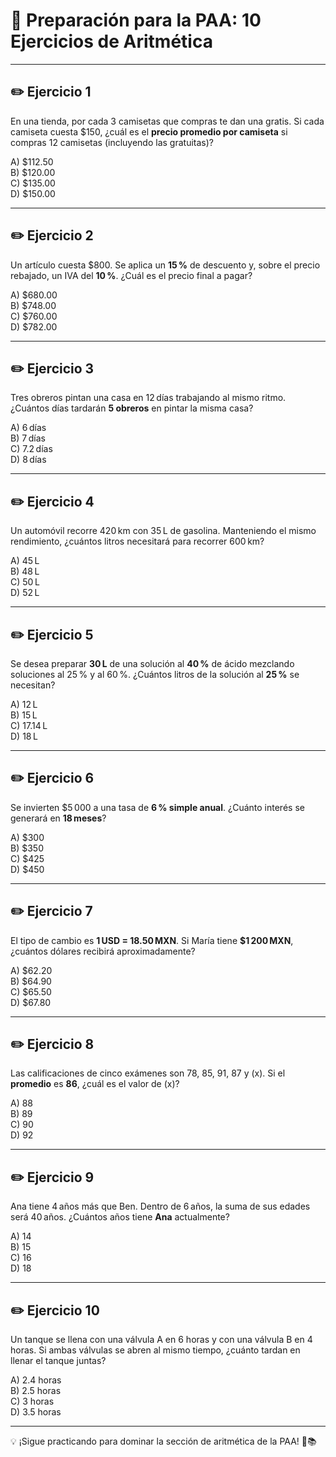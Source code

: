 # 🧠 Preparación para la PAA: 10 Ejercicios de Aritmética

---

## ✏️ Ejercicio 1
En una tienda, por cada 3 camisetas que compras te dan una gratis. Si cada camiseta cuesta \$150, ¿cuál es el **precio promedio por camiseta** si compras 12 camisetas (incluyendo las gratuitas)?

A) \$112.50  
B) \$120.00  
C) \$135.00  
D) \$150.00 

---

## ✏️ Ejercicio 2
Un artículo cuesta \$800. Se aplica un **15 %** de descuento y, sobre el precio rebajado, un IVA del **10 %**. ¿Cuál es el precio final a pagar?

A) \$680.00  
B) \$748.00  
C) \$760.00  
D) \$782.00  

---

## ✏️ Ejercicio 3
Tres obreros pintan una casa en 12 días trabajando al mismo ritmo. ¿Cuántos días tardarán **5 obreros** en pintar la misma casa?

A) 6 días  
B) 7 días  
C) 7.2 días  
D) 8 días  

---

## ✏️ Ejercicio 4
Un automóvil recorre 420 km con 35 L de gasolina. Manteniendo el mismo rendimiento, ¿cuántos litros necesitará para recorrer 600 km?

A) 45 L  
B) 48 L  
C) 50 L  
D) 52 L  

---

## ✏️ Ejercicio 5
Se desea preparar **30 L** de una solución al **40 %** de ácido mezclando soluciones al 25 % y al 60 %. ¿Cuántos litros de la solución al **25 %** se necesitan?

A) 12 L  
B) 15 L  
C) 17.14 L  
D) 18 L  

---

## ✏️ Ejercicio 6
Se invierten \$5 000 a una tasa de **6 % simple anual**. ¿Cuánto interés se generará en **18 meses**?

A) \$300  
B) \$350  
C) \$425  
D) \$450  

---

## ✏️ Ejercicio 7
El tipo de cambio es **1 USD = 18.50 MXN**. Si María tiene **\$1 200 MXN**, ¿cuántos dólares recibirá aproximadamente?

A) \$62.20  
B) \$64.90  
C) \$65.50  
D) \$67.80  

---

## ✏️ Ejercicio 8
Las calificaciones de cinco exámenes son 78, 85, 91, 87 y \(x\). Si el **promedio** es **86**, ¿cuál es el valor de \(x\)?

A) 88  
B) 89  
C) 90  
D) 92  

---

## ✏️ Ejercicio 9
Ana tiene 4 años más que Ben. Dentro de 6 años, la suma de sus edades será 40 años. ¿Cuántos años tiene **Ana** actualmente?

A) 14  
B) 15  
C) 16  
D) 18  

---

## ✏️ Ejercicio 10
Un tanque se llena con una válvula A en 6 horas y con una válvula B en 4 horas. Si ambas válvulas se abren al mismo tiempo, ¿cuánto tardan en llenar el tanque juntas?

A) 2.4 horas  
B) 2.5 horas  
C) 3 horas  
D) 3.5 horas  

---

💡 ¡Sigue practicando para dominar la sección de aritmética de la PAA! 💪📚
